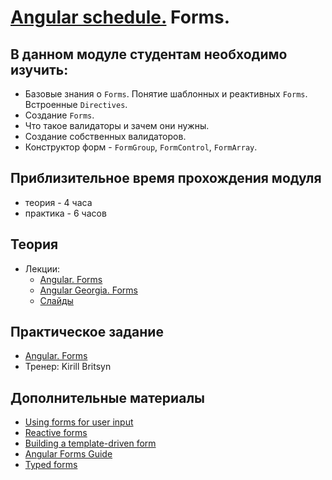 # [Angular schedule.](../../README.md) Forms.

## В данном модуле студентам необходимо изучить:

- Базовые знания о `Forms`. Понятие шаблонных и реактивных `Forms`. Встроенные `Directives`.
- Создание `Forms`.
- Что такое валидаторы и зачем они нужны.
- Создание собственных валидаторов.
- Конструктор форм - `FormGroup`, `FormControl`, `FormArray`.

## Приблизительное время прохождения модуля

- теория - 4 часа
- практика - 6 часов

## Теория

- Лекции:
  - [Angular. Forms](https://www.youtube.com/watch?v=t6kyXkl5qNw)
  - [Angular Georgia. Forms](https://www.youtube.com/watch?v=I_1fm5wx7_4)
  - [Слайды](https://slides.com/pavelrazuvalau/angular-forms)

## Практическое задание

- [Angular. Forms](https://github.com/rolling-scopes-school/tasks/blob/master/tasks/angular/forms.md)
- Тренер: Kirill Britsyn

## Дополнительные материалы

- [Using forms for user input](https://angular.io/start/forms)
- [Reactive forms](https://angular.io/guide/reactive-forms)
- [Building a template-driven form](https://angular.io/guide/forms)
- [Angular Forms Guide](https://blog.angular-university.io/introduction-to-angular-2-forms-template-driven-vs-model-driven/)
- [Typed forms](https://angular.io/guide/typed-forms)
